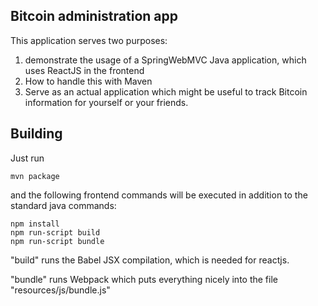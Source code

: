## Bitcoin administration app

This application serves two purposes: 

1. demonstrate the usage of a SpringWebMVC Java application, which uses ReactJS in the frontend
2. How to handle this with Maven
3. Serve as an actual application which might be useful to track Bitcoin information for yourself or your friends.


## Building
Just run

```
mvn package
```

and the following frontend commands will be executed in addition to the standard java commands: 

``` 
npm install
npm run-script build
npm run-script bundle
```

"build" runs the Babel JSX compilation, which is needed for reactjs. 

"bundle" runs Webpack which puts everything nicely into the file "resources/js/bundle.js"



